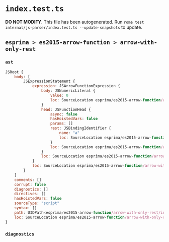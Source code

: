 # `index.test.ts`

**DO NOT MODIFY**. This file has been autogenerated. Run `rome test internal/js-parser/index.test.ts --update-snapshots` to update.

## `esprima > es2015-arrow-function > arrow-with-only-rest`

### `ast`

```javascript
JSRoot {
	body: [
		JSExpressionStatement {
			expression: JSArrowFunctionExpression {
				body: JSNumericLiteral {
					value: 0
					loc: SourceLocation esprima/es2015-arrow-function/arrow-with-only-rest/input.js 1:10-1:11
				}
				head: JSFunctionHead {
					async: false
					hasHoistedVars: false
					params: []
					rest: JSBindingIdentifier {
						name: "a"
						loc: SourceLocation esprima/es2015-arrow-function/arrow-with-only-rest/input.js 1:4-1:5 (a)
					}
					loc: SourceLocation esprima/es2015-arrow-function/arrow-with-only-rest/input.js 1:0-1:9
				}
				loc: SourceLocation esprima/es2015-arrow-function/arrow-with-only-rest/input.js 1:0-1:11
			}
			loc: SourceLocation esprima/es2015-arrow-function/arrow-with-only-rest/input.js 1:0-1:11
		}
	]
	comments: []
	corrupt: false
	diagnostics: []
	directives: []
	hasHoistedVars: false
	sourceType: "script"
	syntax: []
	path: UIDPath<esprima/es2015-arrow-function/arrow-with-only-rest/input.js>
	loc: SourceLocation esprima/es2015-arrow-function/arrow-with-only-rest/input.js 1:0-2:0
}
```

### `diagnostics`

```

```
